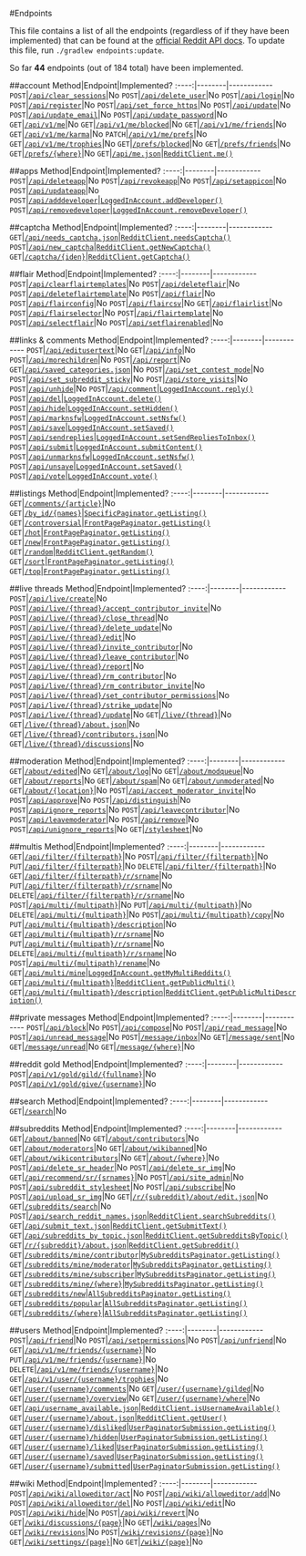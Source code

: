 <!--- Generated 2014-08-27 at 22:35:00 EDT. Use ./gradlew endpoints:update to update. DO NOT MODIFY DIRECTLY -->
#Endpoints

This file contains a list of all the endpoints (regardless of if they have been implemented) that can be found at the [official Reddit API docs](https://www.reddit.com/dev/api). To update this file, run `./gradlew endpoints:update`.

So far **44** endpoints (out of 184 total) have been implemented.

##account
Method|Endpoint|Implemented?
:----:|--------|------------
`POST`|[`/api/clear_sessions`](https://www.reddit.com/dev/api#POST_api_clear_sessions)|No
`POST`|[`/api/delete_user`](https://www.reddit.com/dev/api#POST_api_delete_user)|No
`POST`|[`/api/login`](https://www.reddit.com/dev/api#POST_api_login)|No
`POST`|[`/api/register`](https://www.reddit.com/dev/api#POST_api_register)|No
`POST`|[`/api/set_force_https`](https://www.reddit.com/dev/api#POST_api_set_force_https)|No
`POST`|[`/api/update`](https://www.reddit.com/dev/api#POST_api_update)|No
`POST`|[`/api/update_email`](https://www.reddit.com/dev/api#POST_api_update_email)|No
`POST`|[`/api/update_password`](https://www.reddit.com/dev/api#POST_api_update_password)|No
`GET`|[`/api/v1/me`](https://www.reddit.com/dev/api#GET_api_v1_me)|No
`GET`|[`/api/v1/me/blocked`](https://www.reddit.com/dev/api#GET_api_v1_me_blocked)|No
`GET`|[`/api/v1/me/friends`](https://www.reddit.com/dev/api#GET_api_v1_me_friends)|No
`GET`|[`/api/v1/me/karma`](https://www.reddit.com/dev/api#GET_api_v1_me_karma)|No
`PATCH`|[`/api/v1/me/prefs`](https://www.reddit.com/dev/api#PATCH_api_v1_me_prefs)|No
`GET`|[`/api/v1/me/trophies`](https://www.reddit.com/dev/api#GET_api_v1_me_trophies)|No
`GET`|[`/prefs/blocked`](https://www.reddit.com/dev/api#GET_prefs_blocked)|No
`GET`|[`/prefs/friends`](https://www.reddit.com/dev/api#GET_prefs_friends)|No
`GET`|[`/prefs/{where}`](https://www.reddit.com/dev/api#GET_prefs_{where})|No
`GET`|[`/api/me.json`](https://www.reddit.com/dev/api#GET_api_me.json)|[`RedditClient.me()`](https://github.com/thatJavaNerd/JRAW/blob/master/src/main/java/net/dean/jraw/RedditClient.java#L175)

##apps
Method|Endpoint|Implemented?
:----:|--------|------------
`POST`|[`/api/deleteapp`](https://www.reddit.com/dev/api#POST_api_deleteapp)|No
`POST`|[`/api/revokeapp`](https://www.reddit.com/dev/api#POST_api_revokeapp)|No
`POST`|[`/api/setappicon`](https://www.reddit.com/dev/api#POST_api_setappicon)|No
`POST`|[`/api/updateapp`](https://www.reddit.com/dev/api#POST_api_updateapp)|No
`POST`|[`/api/adddeveloper`](https://www.reddit.com/dev/api#POST_api_adddeveloper)|[`LoggedInAccount.addDeveloper()`](https://github.com/thatJavaNerd/JRAW/blob/master/src/main/java/net/dean/jraw/models/LoggedInAccount.java#L242)
`POST`|[`/api/removedeveloper`](https://www.reddit.com/dev/api#POST_api_removedeveloper)|[`LoggedInAccount.removeDeveloper()`](https://github.com/thatJavaNerd/JRAW/blob/master/src/main/java/net/dean/jraw/models/LoggedInAccount.java#L260)

##captcha
Method|Endpoint|Implemented?
:----:|--------|------------
`GET`|[`/api/needs_captcha.json`](https://www.reddit.com/dev/api#GET_api_needs_captcha.json)|[`RedditClient.needsCaptcha()`](https://github.com/thatJavaNerd/JRAW/blob/master/src/main/java/net/dean/jraw/RedditClient.java#L205)
`POST`|[`/api/new_captcha`](https://www.reddit.com/dev/api#POST_api_new_captcha)|[`RedditClient.getNewCaptcha()`](https://github.com/thatJavaNerd/JRAW/blob/master/src/main/java/net/dean/jraw/RedditClient.java#L221)
`GET`|[`/captcha/{iden}`](https://www.reddit.com/dev/api#GET_captcha_{iden})|[`RedditClient.getCaptcha()`](https://github.com/thatJavaNerd/JRAW/blob/master/src/main/java/net/dean/jraw/RedditClient.java#L242)

##flair
Method|Endpoint|Implemented?
:----:|--------|------------
`POST`|[`/api/clearflairtemplates`](https://www.reddit.com/dev/api#POST_api_clearflairtemplates)|No
`POST`|[`/api/deleteflair`](https://www.reddit.com/dev/api#POST_api_deleteflair)|No
`POST`|[`/api/deleteflairtemplate`](https://www.reddit.com/dev/api#POST_api_deleteflairtemplate)|No
`POST`|[`/api/flair`](https://www.reddit.com/dev/api#POST_api_flair)|No
`POST`|[`/api/flairconfig`](https://www.reddit.com/dev/api#POST_api_flairconfig)|No
`POST`|[`/api/flaircsv`](https://www.reddit.com/dev/api#POST_api_flaircsv)|No
`GET`|[`/api/flairlist`](https://www.reddit.com/dev/api#GET_api_flairlist)|No
`POST`|[`/api/flairselector`](https://www.reddit.com/dev/api#POST_api_flairselector)|No
`POST`|[`/api/flairtemplate`](https://www.reddit.com/dev/api#POST_api_flairtemplate)|No
`POST`|[`/api/selectflair`](https://www.reddit.com/dev/api#POST_api_selectflair)|No
`POST`|[`/api/setflairenabled`](https://www.reddit.com/dev/api#POST_api_setflairenabled)|No

##links & comments
Method|Endpoint|Implemented?
:----:|--------|------------
`POST`|[`/api/editusertext`](https://www.reddit.com/dev/api#POST_api_editusertext)|No
`GET`|[`/api/info`](https://www.reddit.com/dev/api#GET_api_info)|No
`POST`|[`/api/morechildren`](https://www.reddit.com/dev/api#POST_api_morechildren)|No
`POST`|[`/api/report`](https://www.reddit.com/dev/api#POST_api_report)|No
`GET`|[`/api/saved_categories.json`](https://www.reddit.com/dev/api#GET_api_saved_categories.json)|No
`POST`|[`/api/set_contest_mode`](https://www.reddit.com/dev/api#POST_api_set_contest_mode)|No
`POST`|[`/api/set_subreddit_sticky`](https://www.reddit.com/dev/api#POST_api_set_subreddit_sticky)|No
`POST`|[`/api/store_visits`](https://www.reddit.com/dev/api#POST_api_store_visits)|No
`POST`|[`/api/unhide`](https://www.reddit.com/dev/api#POST_api_unhide)|No
`POST`|[`/api/comment`](https://www.reddit.com/dev/api#POST_api_comment)|[`LoggedInAccount.reply()`](https://github.com/thatJavaNerd/JRAW/blob/master/src/main/java/net/dean/jraw/models/LoggedInAccount.java#L330)
`POST`|[`/api/del`](https://www.reddit.com/dev/api#POST_api_del)|[`LoggedInAccount.delete()`](https://github.com/thatJavaNerd/JRAW/blob/master/src/main/java/net/dean/jraw/models/LoggedInAccount.java#L198)
`POST`|[`/api/hide`](https://www.reddit.com/dev/api#POST_api_hide)|[`LoggedInAccount.setHidden()`](https://github.com/thatJavaNerd/JRAW/blob/master/src/main/java/net/dean/jraw/models/LoggedInAccount.java#L278)
`POST`|[`/api/marknsfw`](https://www.reddit.com/dev/api#POST_api_marknsfw)|[`LoggedInAccount.setNsfw()`](https://github.com/thatJavaNerd/JRAW/blob/master/src/main/java/net/dean/jraw/models/LoggedInAccount.java#L182)
`POST`|[`/api/save`](https://www.reddit.com/dev/api#POST_api_save)|[`LoggedInAccount.setSaved()`](https://github.com/thatJavaNerd/JRAW/blob/master/src/main/java/net/dean/jraw/models/LoggedInAccount.java#L143)
`POST`|[`/api/sendreplies`](https://www.reddit.com/dev/api#POST_api_sendreplies)|[`LoggedInAccount.setSendRepliesToInbox()`](https://github.com/thatJavaNerd/JRAW/blob/master/src/main/java/net/dean/jraw/models/LoggedInAccount.java#L159)
`POST`|[`/api/submit`](https://www.reddit.com/dev/api#POST_api_submit)|[`LoggedInAccount.submitContent()`](https://github.com/thatJavaNerd/JRAW/blob/master/src/main/java/net/dean/jraw/models/LoggedInAccount.java#L37)
`POST`|[`/api/unmarknsfw`](https://www.reddit.com/dev/api#POST_api_unmarknsfw)|[`LoggedInAccount.setNsfw()`](https://github.com/thatJavaNerd/JRAW/blob/master/src/main/java/net/dean/jraw/models/LoggedInAccount.java#L182)
`POST`|[`/api/unsave`](https://www.reddit.com/dev/api#POST_api_unsave)|[`LoggedInAccount.setSaved()`](https://github.com/thatJavaNerd/JRAW/blob/master/src/main/java/net/dean/jraw/models/LoggedInAccount.java#L143)
`POST`|[`/api/vote`](https://www.reddit.com/dev/api#POST_api_vote)|[`LoggedInAccount.vote()`](https://github.com/thatJavaNerd/JRAW/blob/master/src/main/java/net/dean/jraw/models/LoggedInAccount.java#L95)

##listings
Method|Endpoint|Implemented?
:----:|--------|------------
`GET`|[`/comments/{article}`](https://www.reddit.com/dev/api#GET_comments_{article})|No
`GET`|[`/by_id/{names}`](https://www.reddit.com/dev/api#GET_by_id_{names})|[`SpecificPaginator.getListing()`](https://github.com/thatJavaNerd/JRAW/blob/master/src/main/java/net/dean/jraw/pagination/SpecificPaginator.java#L28)
`GET`|[`/controversial`](https://www.reddit.com/dev/api#GET_controversial)|[`FrontPagePaginator.getListing()`](https://github.com/thatJavaNerd/JRAW/blob/master/src/main/java/net/dean/jraw/pagination/FrontPagePaginator.java#L29)
`GET`|[`/hot`](https://www.reddit.com/dev/api#GET_hot)|[`FrontPagePaginator.getListing()`](https://github.com/thatJavaNerd/JRAW/blob/master/src/main/java/net/dean/jraw/pagination/FrontPagePaginator.java#L29)
`GET`|[`/new`](https://www.reddit.com/dev/api#GET_new)|[`FrontPagePaginator.getListing()`](https://github.com/thatJavaNerd/JRAW/blob/master/src/main/java/net/dean/jraw/pagination/FrontPagePaginator.java#L29)
`GET`|[`/random`](https://www.reddit.com/dev/api#GET_random)|[`RedditClient.getRandom()`](https://github.com/thatJavaNerd/JRAW/blob/master/src/main/java/net/dean/jraw/RedditClient.java#L339)
`GET`|[`/sort`](https://www.reddit.com/dev/api#GET_sort)|[`FrontPagePaginator.getListing()`](https://github.com/thatJavaNerd/JRAW/blob/master/src/main/java/net/dean/jraw/pagination/FrontPagePaginator.java#L29)
`GET`|[`/top`](https://www.reddit.com/dev/api#GET_top)|[`FrontPagePaginator.getListing()`](https://github.com/thatJavaNerd/JRAW/blob/master/src/main/java/net/dean/jraw/pagination/FrontPagePaginator.java#L29)

##live threads
Method|Endpoint|Implemented?
:----:|--------|------------
`POST`|[`/api/live/create`](https://www.reddit.com/dev/api#POST_api_live_create)|No
`POST`|[`/api/live/{thread}/accept_contributor_invite`](https://www.reddit.com/dev/api#POST_api_live_{thread}_accept_contributor_invite)|No
`POST`|[`/api/live/{thread}/close_thread`](https://www.reddit.com/dev/api#POST_api_live_{thread}_close_thread)|No
`POST`|[`/api/live/{thread}/delete_update`](https://www.reddit.com/dev/api#POST_api_live_{thread}_delete_update)|No
`POST`|[`/api/live/{thread}/edit`](https://www.reddit.com/dev/api#POST_api_live_{thread}_edit)|No
`POST`|[`/api/live/{thread}/invite_contributor`](https://www.reddit.com/dev/api#POST_api_live_{thread}_invite_contributor)|No
`POST`|[`/api/live/{thread}/leave_contributor`](https://www.reddit.com/dev/api#POST_api_live_{thread}_leave_contributor)|No
`POST`|[`/api/live/{thread}/report`](https://www.reddit.com/dev/api#POST_api_live_{thread}_report)|No
`POST`|[`/api/live/{thread}/rm_contributor`](https://www.reddit.com/dev/api#POST_api_live_{thread}_rm_contributor)|No
`POST`|[`/api/live/{thread}/rm_contributor_invite`](https://www.reddit.com/dev/api#POST_api_live_{thread}_rm_contributor_invite)|No
`POST`|[`/api/live/{thread}/set_contributor_permissions`](https://www.reddit.com/dev/api#POST_api_live_{thread}_set_contributor_permissions)|No
`POST`|[`/api/live/{thread}/strike_update`](https://www.reddit.com/dev/api#POST_api_live_{thread}_strike_update)|No
`POST`|[`/api/live/{thread}/update`](https://www.reddit.com/dev/api#POST_api_live_{thread}_update)|No
`GET`|[`/live/{thread}`](https://www.reddit.com/dev/api#GET_live_{thread})|No
`GET`|[`/live/{thread}/about.json`](https://www.reddit.com/dev/api#GET_live_{thread}_about.json)|No
`GET`|[`/live/{thread}/contributors.json`](https://www.reddit.com/dev/api#GET_live_{thread}_contributors.json)|No
`GET`|[`/live/{thread}/discussions`](https://www.reddit.com/dev/api#GET_live_{thread}_discussions)|No

##moderation
Method|Endpoint|Implemented?
:----:|--------|------------
`GET`|[`/about/edited`](https://www.reddit.com/dev/api#GET_about_edited)|No
`GET`|[`/about/log`](https://www.reddit.com/dev/api#GET_about_log)|No
`GET`|[`/about/modqueue`](https://www.reddit.com/dev/api#GET_about_modqueue)|No
`GET`|[`/about/reports`](https://www.reddit.com/dev/api#GET_about_reports)|No
`GET`|[`/about/spam`](https://www.reddit.com/dev/api#GET_about_spam)|No
`GET`|[`/about/unmoderated`](https://www.reddit.com/dev/api#GET_about_unmoderated)|No
`GET`|[`/about/{location}`](https://www.reddit.com/dev/api#GET_about_{location})|No
`POST`|[`/api/accept_moderator_invite`](https://www.reddit.com/dev/api#POST_api_accept_moderator_invite)|No
`POST`|[`/api/approve`](https://www.reddit.com/dev/api#POST_api_approve)|No
`POST`|[`/api/distinguish`](https://www.reddit.com/dev/api#POST_api_distinguish)|No
`POST`|[`/api/ignore_reports`](https://www.reddit.com/dev/api#POST_api_ignore_reports)|No
`POST`|[`/api/leavecontributor`](https://www.reddit.com/dev/api#POST_api_leavecontributor)|No
`POST`|[`/api/leavemoderator`](https://www.reddit.com/dev/api#POST_api_leavemoderator)|No
`POST`|[`/api/remove`](https://www.reddit.com/dev/api#POST_api_remove)|No
`POST`|[`/api/unignore_reports`](https://www.reddit.com/dev/api#POST_api_unignore_reports)|No
`GET`|[`/stylesheet`](https://www.reddit.com/dev/api#GET_stylesheet)|No

##multis
Method|Endpoint|Implemented?
:----:|--------|------------
`GET`|[`/api/filter/{filterpath}`](https://www.reddit.com/dev/api#GET_api_filter_{filterpath})|No
`POST`|[`/api/filter/{filterpath}`](https://www.reddit.com/dev/api#POST_api_filter_{filterpath})|No
`PUT`|[`/api/filter/{filterpath}`](https://www.reddit.com/dev/api#PUT_api_filter_{filterpath})|No
`DELETE`|[`/api/filter/{filterpath}`](https://www.reddit.com/dev/api#DELETE_api_filter_{filterpath})|No
`GET`|[`/api/filter/{filterpath}/r/srname`](https://www.reddit.com/dev/api#GET_api_filter_{filterpath}_r_srname)|No
`PUT`|[`/api/filter/{filterpath}/r/srname`](https://www.reddit.com/dev/api#PUT_api_filter_{filterpath}_r_srname)|No
`DELETE`|[`/api/filter/{filterpath}/r/srname`](https://www.reddit.com/dev/api#DELETE_api_filter_{filterpath}_r_srname)|No
`POST`|[`/api/multi/{multipath}`](https://www.reddit.com/dev/api#POST_api_multi_{multipath})|No
`PUT`|[`/api/multi/{multipath}`](https://www.reddit.com/dev/api#PUT_api_multi_{multipath})|No
`DELETE`|[`/api/multi/{multipath}`](https://www.reddit.com/dev/api#DELETE_api_multi_{multipath})|No
`POST`|[`/api/multi/{multipath}/copy`](https://www.reddit.com/dev/api#POST_api_multi_{multipath}_copy)|No
`PUT`|[`/api/multi/{multipath}/description`](https://www.reddit.com/dev/api#PUT_api_multi_{multipath}_description)|No
`GET`|[`/api/multi/{multipath}/r/srname`](https://www.reddit.com/dev/api#GET_api_multi_{multipath}_r_srname)|No
`PUT`|[`/api/multi/{multipath}/r/srname`](https://www.reddit.com/dev/api#PUT_api_multi_{multipath}_r_srname)|No
`DELETE`|[`/api/multi/{multipath}/r/srname`](https://www.reddit.com/dev/api#DELETE_api_multi_{multipath}_r_srname)|No
`POST`|[`/api/multi/{multipath}/rename`](https://www.reddit.com/dev/api#POST_api_multi_{multipath}_rename)|No
`GET`|[`/api/multi/mine`](https://www.reddit.com/dev/api#GET_api_multi_mine)|[`LoggedInAccount.getMyMultiReddits()`](https://github.com/thatJavaNerd/JRAW/blob/master/src/main/java/net/dean/jraw/models/LoggedInAccount.java#L291)
`GET`|[`/api/multi/{multipath}`](https://www.reddit.com/dev/api#GET_api_multi_{multipath})|[`RedditClient.getPublicMulti()`](https://github.com/thatJavaNerd/JRAW/blob/master/src/main/java/net/dean/jraw/RedditClient.java#L310)
`GET`|[`/api/multi/{multipath}/description`](https://www.reddit.com/dev/api#GET_api_multi_{multipath}_description)|[`RedditClient.getPublicMultiDescription()`](https://github.com/thatJavaNerd/JRAW/blob/master/src/main/java/net/dean/jraw/RedditClient.java#L327)

##private messages
Method|Endpoint|Implemented?
:----:|--------|------------
`POST`|[`/api/block`](https://www.reddit.com/dev/api#POST_api_block)|No
`POST`|[`/api/compose`](https://www.reddit.com/dev/api#POST_api_compose)|No
`POST`|[`/api/read_message`](https://www.reddit.com/dev/api#POST_api_read_message)|No
`POST`|[`/api/unread_message`](https://www.reddit.com/dev/api#POST_api_unread_message)|No
`POST`|[`/message/inbox`](https://www.reddit.com/dev/api#POST_message_inbox)|No
`GET`|[`/message/sent`](https://www.reddit.com/dev/api#GET_message_sent)|No
`GET`|[`/message/unread`](https://www.reddit.com/dev/api#GET_message_unread)|No
`GET`|[`/message/{where}`](https://www.reddit.com/dev/api#GET_message_{where})|No

##reddit gold
Method|Endpoint|Implemented?
:----:|--------|------------
`POST`|[`/api/v1/gold/gild/{fullname}`](https://www.reddit.com/dev/api#POST_api_v1_gold_gild_{fullname})|No
`POST`|[`/api/v1/gold/give/{username}`](https://www.reddit.com/dev/api#POST_api_v1_gold_give_{username})|No

##search
Method|Endpoint|Implemented?
:----:|--------|------------
`GET`|[`/search`](https://www.reddit.com/dev/api#GET_search)|No

##subreddits
Method|Endpoint|Implemented?
:----:|--------|------------
`GET`|[`/about/banned`](https://www.reddit.com/dev/api#GET_about_banned)|No
`GET`|[`/about/contributors`](https://www.reddit.com/dev/api#GET_about_contributors)|No
`GET`|[`/about/moderators`](https://www.reddit.com/dev/api#GET_about_moderators)|No
`GET`|[`/about/wikibanned`](https://www.reddit.com/dev/api#GET_about_wikibanned)|No
`GET`|[`/about/wikicontributors`](https://www.reddit.com/dev/api#GET_about_wikicontributors)|No
`GET`|[`/about/{where}`](https://www.reddit.com/dev/api#GET_about_{where})|No
`POST`|[`/api/delete_sr_header`](https://www.reddit.com/dev/api#POST_api_delete_sr_header)|No
`POST`|[`/api/delete_sr_img`](https://www.reddit.com/dev/api#POST_api_delete_sr_img)|No
`GET`|[`/api/recommend/sr/{srnames}`](https://www.reddit.com/dev/api#GET_api_recommend_sr_{srnames})|No
`POST`|[`/api/site_admin`](https://www.reddit.com/dev/api#POST_api_site_admin)|No
`POST`|[`/api/subreddit_stylesheet`](https://www.reddit.com/dev/api#POST_api_subreddit_stylesheet)|No
`POST`|[`/api/subscribe`](https://www.reddit.com/dev/api#POST_api_subscribe)|No
`POST`|[`/api/upload_sr_img`](https://www.reddit.com/dev/api#POST_api_upload_sr_img)|No
`GET`|[`/r/{subreddit}/about/edit.json`](https://www.reddit.com/dev/api#GET_r_{subreddit}_about_edit.json)|No
`GET`|[`/subreddits/search`](https://www.reddit.com/dev/api#GET_subreddits_search)|No
`POST`|[`/api/search_reddit_names.json`](https://www.reddit.com/dev/api#POST_api_search_reddit_names.json)|[`RedditClient.searchSubreddits()`](https://github.com/thatJavaNerd/JRAW/blob/master/src/main/java/net/dean/jraw/RedditClient.java#L402)
`GET`|[`/api/submit_text.json`](https://www.reddit.com/dev/api#GET_api_submit_text.json)|[`RedditClient.getSubmitText()`](https://github.com/thatJavaNerd/JRAW/blob/master/src/main/java/net/dean/jraw/RedditClient.java#L365)
`GET`|[`/api/subreddits_by_topic.json`](https://www.reddit.com/dev/api#GET_api_subreddits_by_topic.json)|[`RedditClient.getSubredditsByTopic()`](https://github.com/thatJavaNerd/JRAW/blob/master/src/main/java/net/dean/jraw/RedditClient.java#L382)
`GET`|[`/r/{subreddit}/about.json`](https://www.reddit.com/dev/api#GET_r_{subreddit}_about.json)|[`RedditClient.getSubreddit()`](https://github.com/thatJavaNerd/JRAW/blob/master/src/main/java/net/dean/jraw/RedditClient.java#L282)
`GET`|[`/subreddits/mine/contributor`](https://www.reddit.com/dev/api#GET_subreddits_mine_contributor)|[`MySubredditsPaginator.getListing()`](https://github.com/thatJavaNerd/JRAW/blob/master/src/main/java/net/dean/jraw/pagination/MySubredditsPaginator.java#L31)
`GET`|[`/subreddits/mine/moderator`](https://www.reddit.com/dev/api#GET_subreddits_mine_moderator)|[`MySubredditsPaginator.getListing()`](https://github.com/thatJavaNerd/JRAW/blob/master/src/main/java/net/dean/jraw/pagination/MySubredditsPaginator.java#L31)
`GET`|[`/subreddits/mine/subscriber`](https://www.reddit.com/dev/api#GET_subreddits_mine_subscriber)|[`MySubredditsPaginator.getListing()`](https://github.com/thatJavaNerd/JRAW/blob/master/src/main/java/net/dean/jraw/pagination/MySubredditsPaginator.java#L31)
`GET`|[`/subreddits/mine/{where}`](https://www.reddit.com/dev/api#GET_subreddits_mine_{where})|[`MySubredditsPaginator.getListing()`](https://github.com/thatJavaNerd/JRAW/blob/master/src/main/java/net/dean/jraw/pagination/MySubredditsPaginator.java#L31)
`GET`|[`/subreddits/new`](https://www.reddit.com/dev/api#GET_subreddits_new)|[`AllSubredditsPaginator.getListing()`](https://github.com/thatJavaNerd/JRAW/blob/master/src/main/java/net/dean/jraw/pagination/AllSubredditsPaginator.java#L25)
`GET`|[`/subreddits/popular`](https://www.reddit.com/dev/api#GET_subreddits_popular)|[`AllSubredditsPaginator.getListing()`](https://github.com/thatJavaNerd/JRAW/blob/master/src/main/java/net/dean/jraw/pagination/AllSubredditsPaginator.java#L25)
`GET`|[`/subreddits/{where}`](https://www.reddit.com/dev/api#GET_subreddits_{where})|[`AllSubredditsPaginator.getListing()`](https://github.com/thatJavaNerd/JRAW/blob/master/src/main/java/net/dean/jraw/pagination/AllSubredditsPaginator.java#L25)

##users
Method|Endpoint|Implemented?
:----:|--------|------------
`POST`|[`/api/friend`](https://www.reddit.com/dev/api#POST_api_friend)|No
`POST`|[`/api/setpermissions`](https://www.reddit.com/dev/api#POST_api_setpermissions)|No
`POST`|[`/api/unfriend`](https://www.reddit.com/dev/api#POST_api_unfriend)|No
`GET`|[`/api/v1/me/friends/{username}`](https://www.reddit.com/dev/api#GET_api_v1_me_friends_{username})|No
`PUT`|[`/api/v1/me/friends/{username}`](https://www.reddit.com/dev/api#PUT_api_v1_me_friends_{username})|No
`DELETE`|[`/api/v1/me/friends/{username}`](https://www.reddit.com/dev/api#DELETE_api_v1_me_friends_{username})|No
`GET`|[`/api/v1/user/{username}/trophies`](https://www.reddit.com/dev/api#GET_api_v1_user_{username}_trophies)|No
`GET`|[`/user/{username}/comments`](https://www.reddit.com/dev/api#GET_user_{username}_comments)|No
`GET`|[`/user/{username}/gilded`](https://www.reddit.com/dev/api#GET_user_{username}_gilded)|No
`GET`|[`/user/{username}/overview`](https://www.reddit.com/dev/api#GET_user_{username}_overview)|No
`GET`|[`/user/{username}/where`](https://www.reddit.com/dev/api#GET_user_{username}_where)|No
`GET`|[`/api/username_available.json`](https://www.reddit.com/dev/api#GET_api_username_available.json)|[`RedditClient.isUsernameAvailable()`](https://github.com/thatJavaNerd/JRAW/blob/master/src/main/java/net/dean/jraw/RedditClient.java#L294)
`GET`|[`/user/{username}/about.json`](https://www.reddit.com/dev/api#GET_user_{username}_about.json)|[`RedditClient.getUser()`](https://github.com/thatJavaNerd/JRAW/blob/master/src/main/java/net/dean/jraw/RedditClient.java#L259)
`GET`|[`/user/{username}/disliked`](https://www.reddit.com/dev/api#GET_user_{username}_disliked)|[`UserPaginatorSubmission.getListing()`](https://github.com/thatJavaNerd/JRAW/blob/master/src/main/java/net/dean/jraw/pagination/UserPaginatorSubmission.java#L29)
`GET`|[`/user/{username}/hidden`](https://www.reddit.com/dev/api#GET_user_{username}_hidden)|[`UserPaginatorSubmission.getListing()`](https://github.com/thatJavaNerd/JRAW/blob/master/src/main/java/net/dean/jraw/pagination/UserPaginatorSubmission.java#L29)
`GET`|[`/user/{username}/liked`](https://www.reddit.com/dev/api#GET_user_{username}_liked)|[`UserPaginatorSubmission.getListing()`](https://github.com/thatJavaNerd/JRAW/blob/master/src/main/java/net/dean/jraw/pagination/UserPaginatorSubmission.java#L29)
`GET`|[`/user/{username}/saved`](https://www.reddit.com/dev/api#GET_user_{username}_saved)|[`UserPaginatorSubmission.getListing()`](https://github.com/thatJavaNerd/JRAW/blob/master/src/main/java/net/dean/jraw/pagination/UserPaginatorSubmission.java#L29)
`GET`|[`/user/{username}/submitted`](https://www.reddit.com/dev/api#GET_user_{username}_submitted)|[`UserPaginatorSubmission.getListing()`](https://github.com/thatJavaNerd/JRAW/blob/master/src/main/java/net/dean/jraw/pagination/UserPaginatorSubmission.java#L29)

##wiki
Method|Endpoint|Implemented?
:----:|--------|------------
`POST`|[`/api/wiki/alloweditor/act`](https://www.reddit.com/dev/api#POST_api_wiki_alloweditor_act)|No
`POST`|[`/api/wiki/alloweditor/add`](https://www.reddit.com/dev/api#POST_api_wiki_alloweditor_add)|No
`POST`|[`/api/wiki/alloweditor/del`](https://www.reddit.com/dev/api#POST_api_wiki_alloweditor_del)|No
`POST`|[`/api/wiki/edit`](https://www.reddit.com/dev/api#POST_api_wiki_edit)|No
`POST`|[`/api/wiki/hide`](https://www.reddit.com/dev/api#POST_api_wiki_hide)|No
`POST`|[`/api/wiki/revert`](https://www.reddit.com/dev/api#POST_api_wiki_revert)|No
`GET`|[`/wiki/discussions/{page}`](https://www.reddit.com/dev/api#GET_wiki_discussions_{page})|No
`GET`|[`/wiki/pages`](https://www.reddit.com/dev/api#GET_wiki_pages)|No
`GET`|[`/wiki/revisions`](https://www.reddit.com/dev/api#GET_wiki_revisions)|No
`POST`|[`/wiki/revisions/{page}`](https://www.reddit.com/dev/api#POST_wiki_revisions_{page})|No
`GET`|[`/wiki/settings/{page}`](https://www.reddit.com/dev/api#GET_wiki_settings_{page})|No
`GET`|[`/wiki/{page}`](https://www.reddit.com/dev/api#GET_wiki_{page})|No
